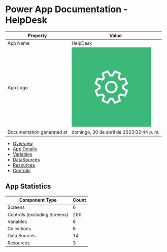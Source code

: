 ﻿# Power App Documentation \- HelpDesk

| Property                   | Value                                    |
| -------------------------- | ---------------------------------------- |
| App Name                   | HelpDesk                                 |
| App Logo                   | ![App Logo](resources/applogoSmall.png)  |
| Documentation generated at | domingo, 30 de abril de 2023 02:44 p. m. |

- [Overview](index-HelpDesk.md)
- [App Details](appdetails-HelpDesk.md)
- [Variables](variables-HelpDesk.md)
- [DataSources](datasources-HelpDesk.md)
- [Resources](resources-HelpDesk.md)
- [Controls](controls-HelpDesk.md)

## App Statistics

| Component Type               | Count |
| ---------------------------- | ----- |
| Screens                      | 6     |
| Controls (excluding Screens) | 280   |
| Variables                    | 6     |
| Collections                  | 6     |
| Data Sources                 | 14    |
| Resources                    | 3     |
